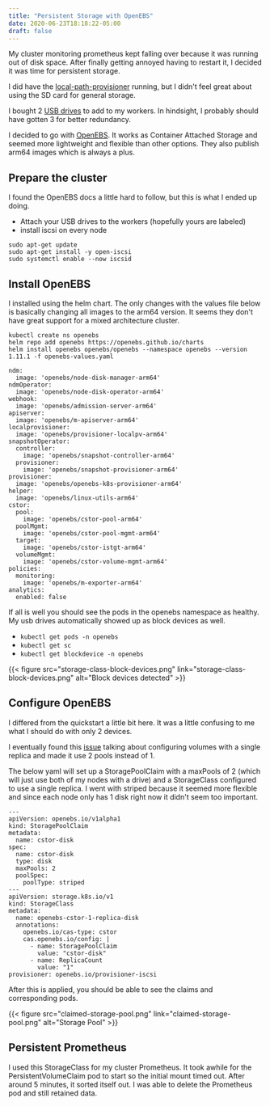 ```yaml
---
title: "Persistent Storage with OpenEBS"
date: 2020-06-23T18:18:22-05:00
draft: false
---
```


My cluster monitoring prometheus kept falling over because it was running out of disk space. After finally getting annoyed having to restart it, I decided it was time for persistent storage.

<!--more-->

I did have the [local-path-provisioner](https://github.com/rancher/local-path-provisioner) running, but I didn't feel great about using the SD card for general storage.

I bought 2 [USB drives](https://www.amazon.com/gp/product/B07T5XGWZY/ref=ppx_yo_dt_b_asin_title_o00_s00?ie=UTF8&psc=1) to add to my workers. In hindsight, I probably should have gotten 3 for better redundancy.

I decided to go with [OpenEBS](https://openebs.io/). It works as Container Attached Storage and seemed more lightweight and flexible than other options. They also publish arm64 images which is always a plus.

## Prepare the cluster
I found the OpenEBS docs a little hard to follow, but this is what I ended up doing.

* Attach your USB drives to the workers (hopefully yours are labeled)
* install iscsi on every node

```
sudo apt-get update
sudo apt-get install -y open-iscsi
sudo systemctl enable --now iscsid
```

## Install OpenEBS
I installed using the helm chart. The only changes with the values file below is basically changing all images to the arm64 version. It seems they don't have great support for a mixed architecture cluster.

```
kubectl create ns openebs
helm repo add openebs https://openebs.github.io/charts
helm install openebs openebs/openebs --namespace openebs --version 1.11.1 -f openebs-values.yaml
```

```
ndm:
  image: 'openebs/node-disk-manager-arm64'
ndmOperator:
  image: 'openebs/node-disk-operator-arm64'
webhook:
  image: 'openebs/admission-server-arm64'
apiserver:
  image: 'openebs/m-apiserver-arm64'
localprovisioner:
  image: 'openebs/provisioner-localpv-arm64'
snapshotOperator:
  controller:
    image: 'openebs/snapshot-controller-arm64'
  provisioner:
    image: 'openebs/snapshot-provisioner-arm64'
provisioner:
  image: 'openebs/openebs-k8s-provisioner-arm64'
helper:
  image: 'openebs/linux-utils-arm64'
cstor:
  pool:
    image: 'openebs/cstor-pool-arm64'
  poolMgmt:
    image: 'openebs/cstor-pool-mgmt-arm64'
  target:
    image: 'openebs/cstor-istgt-arm64'
  volumeMgmt:
    image: 'openebs/cstor-volume-mgmt-arm64'
policies:
  monitoring:
    image: 'openebs/m-exporter-arm64'
analytics:
  enabled: false
```

If all is well you should see the pods in the openebs namespace as healthy. My usb drives automatically showed up as block devices as well.

* `kubectl get pods -n openebs`
* `kubectl get sc`
* `kubectl get blockdevice -n openebs`

{{< figure src="storage-class-block-devices.png" link="storage-class-block-devices.png" alt="Block devices detected" >}}

## Configure OpenEBS
I differed from the quickstart a little bit here. It was a little confusing to me what I should do with only 2 devices.

I eventually found this [issue](https://github.com/openebs/openebs-docs/issues/486) talking about configuring volumes with a single replica and made it use 2 pools instead of 1.

The below yaml will set up a StoragePoolClaim with a maxPools of 2 (which will just use both of my nodes with a drive) and a StorageClass configured to use a single replica. I went with striped because it seemed more flexible and since each node only has 1 disk right now it didn't seem too important.

```
---
apiVersion: openebs.io/v1alpha1
kind: StoragePoolClaim
metadata:
  name: cstor-disk
spec:
  name: cstor-disk
  type: disk
  maxPools: 2
  poolSpec:
    poolType: striped
---
apiVersion: storage.k8s.io/v1
kind: StorageClass
metadata:
  name: openebs-cstor-1-replica-disk
  annotations:
    openebs.io/cas-type: cstor
    cas.openebs.io/config: |
      - name: StoragePoolClaim
        value: "cstor-disk"
      - name: ReplicaCount
        value: "1"
provisioner: openebs.io/provisioner-iscsi
```
After this is applied, you should be able to see the claims and corresponding pods.

{{< figure src="claimed-storage-pool.png" link="claimed-storage-pool.png" alt="Storage Pool" >}}

## Persistent Prometheus
I used this StorageClass for my cluster Prometheus. It took awhile for the PersistentVolumeClaim pod to start so the initial mount timed out. After around 5 minutes, it sorted itself out. I was able to delete the Prometheus pod and still retained data.

